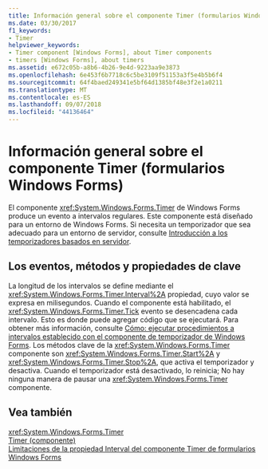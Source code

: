 ```yaml
---
title: Información general sobre el componente Timer (formularios Windows Forms)
ms.date: 03/30/2017
f1_keywords:
- Timer
helpviewer_keywords:
- Timer component [Windows Forms], about Timer components
- timers [Windows Forms], about timers
ms.assetid: e672c05b-a8b6-4b26-9e4d-9223aa9e3873
ms.openlocfilehash: 6e453f6b7718c6c5be3109f51153a3f5e4b5b6f4
ms.sourcegitcommit: 64f4baed249341e5bf64d1385bf48e3f2e1a0211
ms.translationtype: MT
ms.contentlocale: es-ES
ms.lasthandoff: 09/07/2018
ms.locfileid: "44136464"
---
```

# <a name="timer-component-overview-windows-forms"></a>Información general sobre el componente Timer (formularios Windows Forms)
El componente <xref:System.Windows.Forms.Timer> de Windows Forms produce un evento a intervalos regulares. Este componente está diseñado para un entorno de Windows Forms. Si necesita un temporizador que sea adecuado para un entorno de servidor, consulte [Introducción a los temporizadores basados en servidor](https://msdn.microsoft.com/library/adc0bc0a-a519-4812-bafc-fb9d1a5801fc).  
  
## <a name="key-properties-methods-and-events"></a>Los eventos, métodos y propiedades de clave  
 La longitud de los intervalos se define mediante el <xref:System.Windows.Forms.Timer.Interval%2A> propiedad, cuyo valor se expresa en milisegundos. Cuando el componente está habilitado, el <xref:System.Windows.Forms.Timer.Tick> evento se desencadena cada intervalo. Esto es donde puede agregar código que se ejecutará. Para obtener más información, consulte [Cómo: ejecutar procedimientos a intervalos establecido con el componente de temporizador de Windows Forms](../../../../docs/framework/winforms/controls/run-procedures-at-set-intervals-with-wf-timer-component.md). Los métodos clave de la <xref:System.Windows.Forms.Timer> componente son <xref:System.Windows.Forms.Timer.Start%2A> y <xref:System.Windows.Forms.Timer.Stop%2A>, que activa el temporizador y desactiva. Cuando el temporizador está desactivado, lo reinicia; No hay ninguna manera de pausar una <xref:System.Windows.Forms.Timer> componente.  
  
## <a name="see-also"></a>Vea también  
 <xref:System.Windows.Forms.Timer>  
 [Timer (componente)](../../../../docs/framework/winforms/controls/timer-component-windows-forms.md)  
 [Limitaciones de la propiedad Interval del componente Timer de formularios Windows Forms](../../../../docs/framework/winforms/controls/limitations-of-the-timer-component-interval-property.md)

